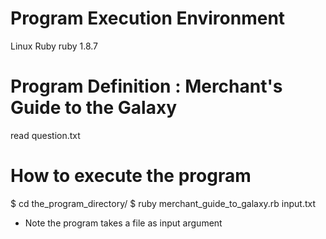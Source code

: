 # Program Execution Environment 
  Linux 
  Ruby ruby 1.8.7

# Program Definition : Merchant's Guide to the Galaxy
  read question.txt

# How to execute the program
  $ cd the_program_directory/
  $ ruby merchant_guide_to_galaxy.rb input.txt
  * Note the program takes a file as input argument